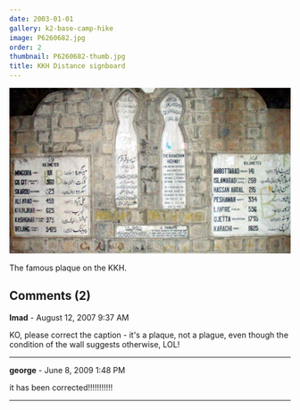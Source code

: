 ```yaml
---
date: 2003-01-01
gallery: k2-base-camp-hike
image: P6260682.jpg
order: 2
thumbnail: P6260682-thumb.jpg
title: KKH Distance signboard
---
```


![KKH Distance signboard](./P6260682.jpg)

The famous plaque on the KKH.

<div id="comments">

## Comments (2)

**Imad** - August 12, 2007  9:37 AM

KO, please correct the caption - it's a plaque, not a plague, even though the condition of the wall suggests otherwise, LOL!

---

**george** - June  8, 2009  1:48 PM

it has been corrected!!!!!!!!!!!

---

</div>